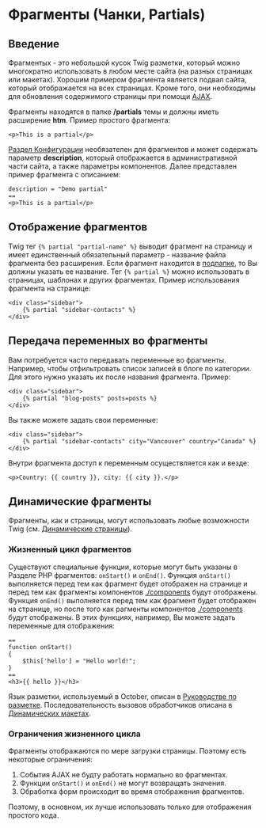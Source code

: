# Фрагменты (Чанки, Partials)

<a name="introduction"></a>
## Введение

Фрагментыx - это небольшой кусок Twig разметки, который можно многократно использовать в любом месте сайта (на разных страницах или макетах). Хорошим примером фрагмента является подвал сайта, который отображается на всех страницах. Кроме того, они необходимы для обновления содержимого страницы при помощи [AJAX](../cms/ajax.md).

Фрагменты находятся в папке **/partials** темы и должны иметь расширение **htm**. Пример простого фрагмента:

    <p>This is a partial</p>

[Раздел Конфигурации](../cms/themes.md#configuration-section) необязателен для фрагментов и может содержать параметр **description**, который отображается в административной части сайта, а также параметры компонентов. Далее представлен пример фрагмента с описанием:

    description = "Demo partial"
    ==
    <p>This is a partial</p>

<a name="rendering-partials"></a>
## Отображение фрагментов

Twig тег `{% partial "partial-name" %}` выводит фрагмент на страницу и имеет единственный обязательный параметр - название файла фрагмента без расширения. Если фрагмент находится в [подпапке](../cms/themes.md#subdirectories), то Вы должны указать ее название. Тег `{% partial %}` можно использовать в страницах, шаблонах и других фрагментах. Пример использования фрагмента на странице:

    <div class="sidebar">
        {% partial "sidebar-contacts" %}
    </div>

<a name="partial-variables"></a>
## Передача переменных во фрагменты

Вам потребуется часто передавать переменные во фрагменты. Например, чтобы отфильтровать список записей в блоге по категории. Для этого нужно указать их после названия фрагмента. Пример:

    <div class="sidebar">
        {% partial "blog-posts" posts=posts %}
    </div>

Вы также можете задать свои переменные:

    <div class="sidebar">
        {% partial "sidebar-contacts" city="Vancouver" country="Canada" %}
    </div>

Внутри фрагмента доступ к переменным осуществляется как и везде:

    <p>Country: {{ country }}, city: {{ city }}.</p>


<a name="dynamic-partials"></a>
## Динамические фрагменты

Фрагменты, как и страницы, могут использовать любые возможности Twig (см. [Динамические страницы](pages.md#dynamic-pages)).

<a name="partial-life-cycle"></a>
### Жизненный цикл фрагментов

Существуют специальные функции, которые могут быть указаны в Разделе PHP фрагментов: `onStart()` и `onEnd()`. Функция `onStart()` выполняется перед тем как фрагмент будет отображен на странице и перед тем как фрагменты компонентов [./components](components.md) будут отображены. Функция `onEnd()` выполняется перед тем как фрагмент будет отображен на странице, но после того как рагменты компонентов [./components](components.md) будут отображены. В этих функциях, например, Вы можете задать переменные для отображения:

```
==
function onStart()
{
    $this['hello'] = "Hello world!";
}
==
<h3>{{ hello }}</h3>
```

Язык разметки, используемый в October, описан в [Руководстве по разметке](../markup). Последовательность вызовов обработчиков описана в [Динамических макетах](../cms/layouts.md#dynamic-layouts).

<a name="life-cycle-limitations"></a>
### Ограничения жизненного цикла

Фрагменты отображаются по мере загрузки страницы. Поэтому есть некоторые ограничения:

1. События AJAX не будту работать нормально во фрагментах.
1. Функции `onStart()` и `onEnd()` не могут возвращать значения.
1. Обработка форм происходит во время отображения фрагментов.

Поэтому, в основном, их лучше использовать только для отображения простого кода.
